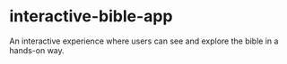 # interactive-bible-app
An interactive experience where users can see and explore the bible in a hands-on way.
